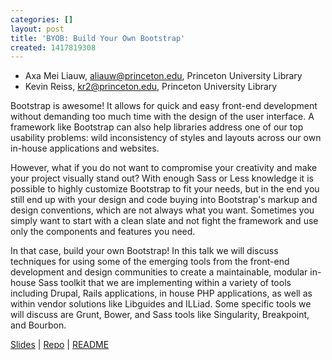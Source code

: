```yaml
---
categories: []
layout: post
title: 'BYOB: Build Your Own Bootstrap'
created: 1417819308
---
```

- Axa Mei Liauw, aliauw@princeton.edu, Princeton University Library
- Kevin Reiss, kr2@princeton.edu, Princeton University Library

Bootstrap is awesome! It allows for quick and easy front-end development
without demanding too much time with the design of the user interface. A
framework like Bootstrap can also help libraries address one of our top
usability problems: wild inconsistency of styles and layouts across our
own in-house applications and websites.

However, what if you do not want to compromise your creativity and make
your project visually stand out? With enough Sass or Less knowledge it
is possible to highly customize Bootstrap to fit your needs, but in the
end you still end up with your design and code buying into Bootstrap's
markup and design conventions, which are not always what you want.
Sometimes you simply want to start with a clean slate and not fight the
framework and use only the components and features you need.

In that case, build your own Bootstrap! In this talk we will discuss
techniques for using some of the emerging tools from the front-end
development and design communities to create a maintainable, modular
in-house Sass toolkit that we are implementing within a variety of tools
including Drupal, Rails applications, in house PHP applications, as well
as within vendor solutions like Libguides and ILLiad. Some specific
tools we will discuss are Grunt, Bower, and Sass tools like Singularity,
Breakpoint, and Bourbon.

<a href="http://axapu.github.io/byob4lib/slides/">Slides</a> | <a href="https://github.com/axapu/byob4lib">Repo</a> | <a href="https://github.com/axapu/byob4lib/blob/master/README.md">README</a>
